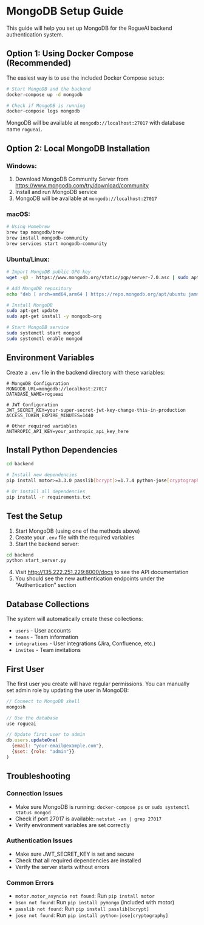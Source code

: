 # MongoDB Setup Guide

This guide will help you set up MongoDB for the RogueAI backend authentication system.

## Option 1: Using Docker Compose (Recommended)

The easiest way is to use the included Docker Compose setup:

```bash
# Start MongoDB and the backend
docker-compose up -d mongodb

# Check if MongoDB is running
docker-compose logs mongodb
```

MongoDB will be available at `mongodb://localhost:27017` with database name `rogueai`.

## Option 2: Local MongoDB Installation

### Windows:
1. Download MongoDB Community Server from https://www.mongodb.com/try/download/community
2. Install and run MongoDB service
3. MongoDB will be available at `mongodb://localhost:27017`

### macOS:
```bash
# Using Homebrew
brew tap mongodb/brew
brew install mongodb-community
brew services start mongodb-community
```

### Ubuntu/Linux:
```bash
# Import MongoDB public GPG key
wget -qO - https://www.mongodb.org/static/pgp/server-7.0.asc | sudo apt-key add -

# Add MongoDB repository
echo "deb [ arch=amd64,arm64 ] https://repo.mongodb.org/apt/ubuntu jammy/mongodb-org/7.0 multiverse" | sudo tee /etc/apt/sources.list.d/mongodb-org-7.0.list

# Install MongoDB
sudo apt-get update
sudo apt-get install -y mongodb-org

# Start MongoDB service
sudo systemctl start mongod
sudo systemctl enable mongod
```

## Environment Variables

Create a `.env` file in the backend directory with these variables:

```env
# MongoDB Configuration
MONGODB_URL=mongodb://localhost:27017
DATABASE_NAME=rogueai

# JWT Configuration
JWT_SECRET_KEY=your-super-secret-jwt-key-change-this-in-production
ACCESS_TOKEN_EXPIRE_MINUTES=1440

# Other required variables
ANTHROPIC_API_KEY=your_anthropic_api_key_here
```

## Install Python Dependencies

```bash
cd backend

# Install new dependencies
pip install motor>=3.3.0 passlib[bcrypt]>=1.7.4 python-jose[cryptography]>=3.3.0

# Or install all dependencies
pip install -r requirements.txt
```

## Test the Setup

1. Start MongoDB (using one of the methods above)
2. Create your `.env` file with the required variables
3. Start the backend server:

```bash
cd backend
python start_server.py
```

4. Visit http://135.222.251.229:8000/docs to see the API documentation
5. You should see the new authentication endpoints under the "Authentication" section

## Database Collections

The system will automatically create these collections:
- `users` - User accounts
- `teams` - Team information
- `integrations` - User integrations (Jira, Confluence, etc.)
- `invites` - Team invitations

## First User

The first user you create will have regular permissions. You can manually set admin role by updating the user in MongoDB:

```javascript
// Connect to MongoDB shell
mongosh

// Use the database
use rogueai

// Update first user to admin
db.users.updateOne(
  {email: "your-email@example.com"}, 
  {$set: {role: "admin"}}
)
```

## Troubleshooting

### Connection Issues
- Make sure MongoDB is running: `docker-compose ps` or `sudo systemctl status mongod`
- Check if port 27017 is available: `netstat -an | grep 27017`
- Verify environment variables are set correctly

### Authentication Issues
- Make sure JWT_SECRET_KEY is set and secure
- Check that all required dependencies are installed
- Verify the server starts without errors

### Common Errors
- `motor.motor_asyncio not found`: Run `pip install motor`
- `bson not found`: Run `pip install pymongo` (included with motor)
- `passlib not found`: Run `pip install passlib[bcrypt]`
- `jose not found`: Run `pip install python-jose[cryptography]`
